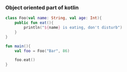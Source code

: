 ### Object oriented part of kotlin

```kotlin
class Foo(val name: String, val age: Int){
    public fun eat(){
        println("${name} is eating, don't disturb")
    }
}

fun main(){
    val foo = Foo("Bar", 86)

    foo.eat()
}
```
